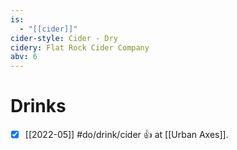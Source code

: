 ```yaml
---
is:
  - "[[cider]]"
cider-style: Cider - Dry
cidery: Flat Rock Cider Company
abv: 6
---
```


# Drinks
- [x] [[2022-05]] #do/drink/cider 👍 at [[Urban Axes]].

